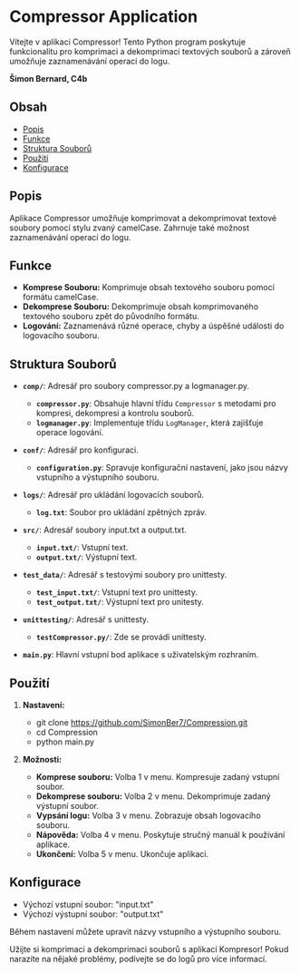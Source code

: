 
# Compressor Application

Vítejte v aplikaci Compressor! Tento Python program poskytuje funkcionalitu pro komprimaci a dekomprimaci textových souborů a zároveň umožňuje zaznamenávání operací do logu.    
     
**Šimon Bernard, C4b**

## Obsah

- [Popis](#popis)
- [Funkce](#funkce)
- [Struktura Souborů](#struktura-souborů)
- [Použití](#použití)
- [Konfigurace](#konfigurace)

## Popis

Aplikace Compressor umožňuje komprimovat a dekomprimovat textové soubory pomocí stylu zvaný camelCase. Zahrnuje také možnost zaznamenávání operací do logu.

## Funkce

- **Komprese Souboru:** Komprimuje obsah textového souboru pomocí formátu camelCase.
- **Dekomprese Souboru:** Dekomprimuje obsah komprimovaného textového souboru zpět do původního formátu.
- **Logování:** Zaznamenává různé operace, chyby a úspěšné události do logovacího souboru.

## Struktura Souborů

- **`comp/`**: Adresář pro soubory compressor.py a logmanager.py.
    -  **`compressor.py`**: Obsahuje hlavní třídu `Compressor` s metodami pro kompresi, dekompresi a kontrolu souborů. 
    - **`logmanager.py`**: Implementuje třídu `LogManager`, která zajišťuje operace logování.

 -  **`conf/`**: Adresář pro konfiguraci.
    - **`configuration.py`**: Spravuje konfigurační nastavení, jako jsou názvy vstupního a výstupního souboru.

- **`logs/`**: Adresář pro ukládání logovacích souborů.
    - **`log.txt`**: Soubor pro ukládání zpětných zpráv. 

-  **`src/`**: Adresář soubory input.txt a output.txt.
    - **`input.txt/`**: Vstupní text.
    - **`output.txt/`**: Výstupní text.

 -  **`test_data/`**: Adresář s testovými soubory pro unittesty.
    - **`test_input.txt/`**: Vstupní text pro unittesty.  
    - **`test_output.txt/`**: Výstupní text pro unitesty.

-  **`unittesting/`**: Adresář s unittesty.
    - **`testCompressor.py/`**: Zde se provádí unittesty.

- **`main.py`**: Hlavní vstupní bod aplikace s uživatelským rozhraním.


## Použití

1. **Nastavení:**
    - git clone https://github.com/SimonBer7/Compression.git
    - cd Compression
    - python main.py

2. **Možnosti:**
    - **Komprese souboru:** Volba 1 v menu. Kompresuje zadaný vstupní soubor.
    - **Dekomprese souboru:** Volba 2 v menu. Dekomprimuje zadaný výstupní soubor.
    - **Vypsání logu:** Volba 3 v menu. Zobrazuje obsah logovacího souboru.
    - **Nápověda:** Volba 4 v menu. Poskytuje stručný manuál k používání aplikace.
    - **Ukončení:** Volba 5 v menu. Ukončuje aplikaci.

## Konfigurace

- Výchozí vstupní soubor: "input.txt"
- Výchozí výstupní soubor: "output.txt"

Během nastavení můžete upravit názvy vstupního a výstupního souboru.

Užijte si komprimaci a dekomprimaci souborů s aplikací Kompresor! Pokud narazíte na nějaké problémy, podívejte se do logů pro více informací.


